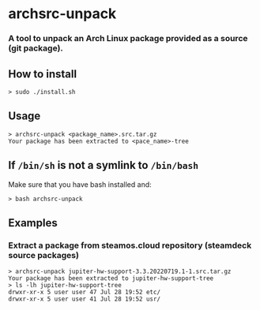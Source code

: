 # archsrc-unpack
### A tool to unpack an Arch Linux package provided as a source (git package).

## How to install
```shell
> sudo ./install.sh
```

## Usage
```shell
> archsrc-unpack <package_name>.src.tar.gz
Your package has been extracted to <pace_name>-tree
```

## If `/bin/sh` is not a symlink to `/bin/bash`
Make sure that you have bash installed and:
```shell
> bash archsrc-unpack
```

## Examples
### Extract a package from steamos.cloud repository (steamdeck source packages)
```shell
> archsrc-unpack jupiter-hw-support-3.3.20220719.1-1.src.tar.gz
Your package has been extracted to jupiter-hw-support-tree
> ls -lh jupiter-hw-support-tree
drwxr-xr-x 5 user user 47 Jul 28 19:52 etc/
drwxr-xr-x 5 user user 41 Jul 28 19:52 usr/
```
